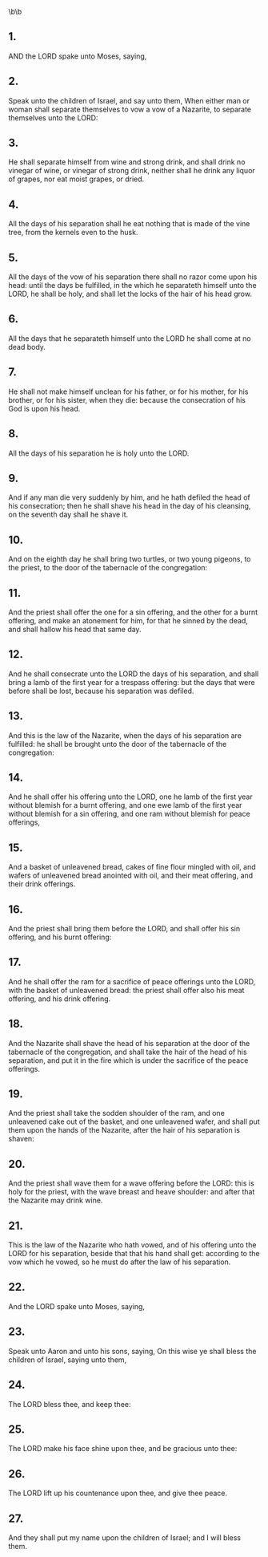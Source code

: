 \b\b
## 1.
AND the LORD spake unto Moses, saying,
## 2.
Speak unto the children of Israel, and say unto them, When either man or woman shall separate themselves to vow a vow of a Nazarite, to separate themselves unto the LORD:
## 3.
He shall separate himself from wine and strong drink, and shall drink no vinegar of wine, or vinegar of strong drink, neither shall he drink any liquor of grapes, nor eat moist grapes, or dried.
## 4.
All the days of his separation shall he eat nothing that is made of the vine tree, from the kernels even to the husk.
## 5.
All the days of the vow of his separation there shall no razor come upon his head: until the days be fulfilled, in the which he separateth himself unto the LORD, he shall be holy, and shall let the locks of the hair of his head grow.
## 6.
All the days that he separateth himself unto the LORD he shall come at no dead body.
## 7.
He shall not make himself unclean for his father, or for his mother, for his brother, or for his sister, when they die: because the consecration of his God is upon his head.
## 8.
All the days of his separation he is holy unto the LORD.
## 9.
And if any man die very suddenly by him, and he hath defiled the head of his consecration; then he shall shave his head in the day of his cleansing, on the seventh day shall he shave it.
## 10.
And on the eighth day he shall bring two turtles, or two young pigeons, to the priest, to the door of the tabernacle of the congregation:
## 11.
And the priest shall offer the one for a sin offering, and the other for a burnt offering, and make an atonement for him, for that he sinned by the dead, and shall hallow his head that same day.
## 12.
And he shall consecrate unto the LORD the days of his separation, and shall bring a lamb of the first year for a trespass offering: but the days that were before shall be lost, because his separation was defiled.
## 13.
And this is the law of the Nazarite, when the days of his separation are fulfilled: he shall be brought unto the door of the tabernacle of the congregation:
## 14.
And he shall offer his offering unto the LORD, one he lamb of the first year without blemish for a burnt offering, and one ewe lamb of the first year without blemish for a sin offering, and one ram without blemish for peace offerings,
## 15.
And a basket of unleavened bread, cakes of fine flour mingled with oil, and wafers of unleavened bread anointed with oil, and their meat offering, and their drink offerings.
## 16.
And the priest shall bring them before the LORD, and shall offer his sin offering, and his burnt offering:
## 17.
And he shall offer the ram for a sacrifice of peace offerings unto the LORD, with the basket of unleavened bread: the priest shall offer also his meat offering, and his drink offering.
## 18.
And the Nazarite shall shave the head of his separation at the door of the tabernacle of the congregation, and shall take the hair of the head of his separation, and put it in the fire which is under the sacrifice of the peace offerings.
## 19.
And the priest shall take the sodden shoulder of the ram, and one unleavened cake out of the basket, and one unleavened wafer, and shall put them upon the hands of the Nazarite, after the hair of his separation is shaven:
## 20.
And the priest shall wave them for a wave offering before the  LORD: this is holy for the priest, with the wave breast and heave shoulder: and after that the Nazarite may drink wine.
## 21.
This is the law of the Nazarite who hath vowed, and of his offering unto the LORD for his separation, beside that that his hand shall get: according to the vow which he vowed, so he must do after the law of his separation.
## 22.
And the LORD spake unto Moses, saying,
## 23.
Speak unto Aaron and unto his sons, saying, On this wise ye shall bless the children of Israel, saying unto them,
## 24.
The LORD bless thee, and keep thee:
## 25.
The LORD make his face shine upon thee, and be gracious unto thee:
## 26.
The LORD lift up his countenance upon thee, and give thee peace.
## 27.
And they shall put my name upon the children of Israel; and I will bless them.
